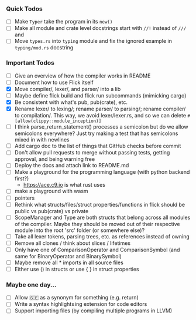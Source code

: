 ### Quick Todos

- [ ] Make `Typer` take the program in its `new()`
- [ ] Make all module and crate level docstrings start with `//!` instead of `///` and
- [ ] Move `types.rs` into `typing` module and fix the ignored example in `typing/mod.rs` docstring

### Important Todos

- [ ] Give an overview of how the compiler works in README
- [ ] Document how to use Flick itself
- [x] Move compiler/, lexer/, and parser/ into a lib
- [ ] Maybe define flick build and flick run subcommands (mimicking cargo)
- [x] Be consistent with what's pub, pub(crate), etc.
- [x] Rename lexer/ to lexing/; rename parser/ to parsing/; rename compiler/ to compilation/. This way, we avoid
  lexer/lexer.rs, and so we can delete `#[allow(clippy::module_inception)]`
- [ ] I think parse_return_statement() processes a semicolon but do we allow semicolons everywhere? Just try making a
  test that has semicolons mixed in with newlines
- [ ] Add cargo doc to the list of things that GitHub checks before commit
- [ ] Don't allow pull requests to merge without passing tests, getting approval, and being warning free
- [ ] Deploy the docs and attach link to README.md
- [ ] Make a playground for the programming language (with python backend first?)
    - https://ace.c9.io is what rust uses
- [ ] make a playground with wasm
- [ ] pointers
- [ ] Rethink what structs/files/struct properties/functions in flick should be public vs pub(crate) vs private
- [ ] ScopeManager and Type are both structs that belong across all modules of the compiler. Maybe they should be moved
  out of their respective module into the root 'src' folder (or somewhere else)?
- [ ] Take all lexer tokens, parsing trees, etc. as references instead of owning
- [ ] Remove all clones / think about slices / lifetimes
- [ ] Only have one of ComparisonOperator and ComparisonSymbol (and same for BinaryOperator and BinarySymbol)
- [ ] Maybe remove all * imports in all source files
- [ ] Either use () in structs or use { } in struct properties

### Maybe one day...

- [ ] Allow 🇸🇪 as a synonym for something (e.g. return)
- [ ] Write a syntax highlight≥ing extension for code editors
- [ ] Support importing files (by compiling multiple programs in LLVM)